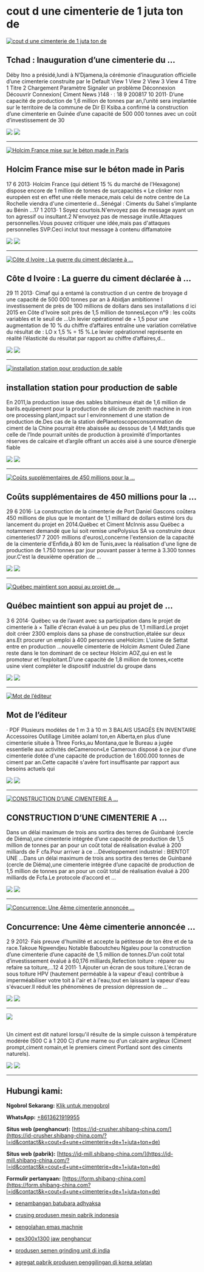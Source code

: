 # cout d une cimenterie de 1 juta ton de

<a href="https://swt.shibang-china.com/?l=id&img&k=cout+d+une+cimenterie+de+1+juta+ton+de" target="_blank">![cout d une cimenterie de 1 juta ton de](http://static.shibang-china.com/all-800x300/68.jpg)</a>

## Tchad : Inauguration d’une cimenterie du …
Déby Itno a présidé,lundi à N’Djamena,la cérémonie d’inauguration officielle d’une cimenterie construite par le Default View 1 View 2 View 3 View 4 Titre 1 Titre 2 Chargement Paramètre Signaler un problème Déconnexion Découvrir Connexion{ Ciment News }148 · : 18 9 200817 10 2011· D’une capacité de production de 1,6 million de tonnes par an,l’unité sera implantée sur le territoire de la commune de Dir El Ksiba.a confirmé la construction d’une cimenterie en Guinée d’une capacité de 500 000 tonnes avec un coût d’investissement de 30


<a href="https://whatsapp.shibangsoft.com/WhatsApp.php" target="_blank" title="WhatsApp">![](http://static.shibang-china.com/icon/whatsapp.png)</a> <a href="https://swt.shibang-china.com/?l=id&icon&k=cout+d+une+cimenterie+de+1+juta+ton+de" target="_blank">![](http://static.shibang-china.com/icon/chat-id.png)</a>

---

<a href="https://swt.shibang-china.com/?l=id&img&k=cout+d+une+cimenterie+de+1+juta+ton+de" target="_blank">![Holcim France mise sur le béton made in Paris](http://static.shibang-china.com/all-800x300/594.jpg)</a>

## Holcim France mise sur le béton made in Paris
17 6 2013· Holcim France (qui détient 15 % du marché de l'Hexagone) dispose encore de 1 million de tonnes de surcapacités « Le clinker non européen est en effet une réelle menace,mais celui de notre centre de La Rochelle viendra d'une cimenterie d…Sénégal : Ciments du Sahel s’implante au Bénin …17 1 2013· 1 Soyez courtois.N'envoyez pas de message ayant un ton agressif ou insultant.2 N'envoyez pas de message inutile.Attaques personnelles.Vous pouvez critiquer une idée,mais pas d'attaques personnelles SVP.Ceci inclut tout message à contenu diffamatoire


<a href="https://whatsapp.shibangsoft.com/WhatsApp.php" target="_blank" title="WhatsApp">![](http://static.shibang-china.com/icon/whatsapp.png)</a> <a href="https://swt.shibang-china.com/?l=id&icon&k=cout+d+une+cimenterie+de+1+juta+ton+de" target="_blank">![](http://static.shibang-china.com/icon/chat-id.png)</a>

---

<a href="https://swt.shibang-china.com/?l=id&img&k=cout+d+une+cimenterie+de+1+juta+ton+de" target="_blank">![Côte d Ivoire : La guerre du ciment déclarée à …](http://static.shibang-china.com/all-800x300/1500.jpg)</a>

## Côte d Ivoire : La guerre du ciment déclarée à …
29 11 2013· Cimaf qui a entamé la construction d un centre de broyage d une capacité de 500 000 tonnes par an à Abidjan ambitionne l investissement de près de 100 millions de dollars dans ses installations d ici 2015 en Côte d'Ivoire soit près de 1,5 million de tonnesLeçon n°9 : les coûts variables et le seuil de …Un levier opérationnel de + 1,5 pour une augmentation de 10 % du chiffre d’affaires entraîne une variation corrélative du résultat de : LO x 1,5 % = 15 %.Le levier opérationnel représente en réalité l’élasticité du résultat par rapport au chiffre d’affaires,d…


<a href="https://whatsapp.shibangsoft.com/WhatsApp.php" target="_blank" title="WhatsApp">![](http://static.shibang-china.com/icon/whatsapp.png)</a> <a href="https://swt.shibang-china.com/?l=id&icon&k=cout+d+une+cimenterie+de+1+juta+ton+de" target="_blank">![](http://static.shibang-china.com/icon/chat-id.png)</a>

---

<a href="https://swt.shibang-china.com/?l=id&img&k=cout+d+une+cimenterie+de+1+juta+ton+de" target="_blank">![installation station pour production de sable](http://static.shibang-china.com/all-800x300/1149.jpg)</a>

## installation station pour production de sable
En 2011,la production issue des sables bitumineux était de 1,6 million de barils.equipement pour la production de silicium de zenith machine in iron ore processing plant,impact sur l environnement d une station de production de.Des cas de la station dePlanetoscopeconsommation de ciment de la Chine pourrait être abaissée au dessous de 1,4 Mdt,tandis que celle de l’Inde pourrait unités de production à proximité d’importantes réserves de calcaire et d’argile offrant un accès aisé à une source d’énergie fiable


<a href="https://whatsapp.shibangsoft.com/WhatsApp.php" target="_blank" title="WhatsApp">![](http://static.shibang-china.com/icon/whatsapp.png)</a> <a href="https://swt.shibang-china.com/?l=id&icon&k=cout+d+une+cimenterie+de+1+juta+ton+de" target="_blank">![](http://static.shibang-china.com/icon/chat-id.png)</a>

---

<a href="https://swt.shibang-china.com/?l=id&img&k=cout+d+une+cimenterie+de+1+juta+ton+de" target="_blank">![Coûts supplémentaires de 450 millions pour la …](http://static.shibang-china.com/all-800x300/1342.jpg)</a>

## Coûts supplémentaires de 450 millions pour la …
29 6 2016· La construction de la cimenterie de Port Daniel Gascons coûtera 450 millions de plus que le montant de 1,1 milliard de dollars estimé lors du lancement du projet en 2014.Québec et Ciment McInnis assu Québec a notamment demandé que lui soit remise unePolysius SA va construire deux cimenteries17 7 2001· millions d'euros),concerne l'extension de la capacité de la cimenterie d'Enfida,à 80 km de Tunis,avec la réalisation d'une ligne de production de 1.750 tonnes par jour pouvant passer à terme à 3.300 tonnes jour.C'est la deuxième opération de …


<a href="https://whatsapp.shibangsoft.com/WhatsApp.php" target="_blank" title="WhatsApp">![](http://static.shibang-china.com/icon/whatsapp.png)</a> <a href="https://swt.shibang-china.com/?l=id&icon&k=cout+d+une+cimenterie+de+1+juta+ton+de" target="_blank">![](http://static.shibang-china.com/icon/chat-id.png)</a>

---

<a href="https://swt.shibang-china.com/?l=id&img&k=cout+d+une+cimenterie+de+1+juta+ton+de" target="_blank">![Québec maintient son appui au projet de …](http://static.shibang-china.com/all-800x300/258.jpg)</a>

## Québec maintient son appui au projet de …
3 6 2014· Québec va de l’avant avec sa participation dans le projet de cimenterie à × Taille d'écran évalué à un peu plus de 1,1 milliard.Le projet doit créer 2300 emplois dans sa phase de construction,étalée sur deux ans.Et procurer un emploi à 400 personnes uneHolcim: L’usine de Settat entre en production …nouvelle cimenterie de Holcim Asment Ouled Ziane reste dans le ton dominant de ce secteur Holcim AOZ,qui en est le promoteur et l’exploitant.D’une capacité de 1,8 million de tonnes,«cette usine vient compléter le dispositif industriel du groupe dans


<a href="https://whatsapp.shibangsoft.com/WhatsApp.php" target="_blank" title="WhatsApp">![](http://static.shibang-china.com/icon/whatsapp.png)</a> <a href="https://swt.shibang-china.com/?l=id&icon&k=cout+d+une+cimenterie+de+1+juta+ton+de" target="_blank">![](http://static.shibang-china.com/icon/chat-id.png)</a>

---

<a href="https://swt.shibang-china.com/?l=id&img&k=cout+d+une+cimenterie+de+1+juta+ton+de" target="_blank">![Mot de l’éditeur](http://static.shibang-china.com/all-800x300/1185.jpg)</a>

## Mot de l’éditeur
· PDF Plusieurs modèles de 1 m 3 à 10 m 3 BALAIS USAGÉS EN INVENTAIRE Accessoires Outillage Limitée aolaml ton,en Alberta,en plus d’une cimenterie située à Three Forks,au Montana,que le Bureau a jugée essentielle aux activités deCameroon«Le Cameroun disposé à ce jour d’une cimenterie dotée d'une capacité de production de 1.600.000 tonnes de ciment par an.Cette capacité s'avère fort insuffisante par rapport aux besoins actuels qui


<a href="https://whatsapp.shibangsoft.com/WhatsApp.php" target="_blank" title="WhatsApp">![](http://static.shibang-china.com/icon/whatsapp.png)</a> <a href="https://swt.shibang-china.com/?l=id&icon&k=cout+d+une+cimenterie+de+1+juta+ton+de" target="_blank">![](http://static.shibang-china.com/icon/chat-id.png)</a>

---

<a href="https://swt.shibang-china.com/?l=id&img&k=cout+d+une+cimenterie+de+1+juta+ton+de" target="_blank">![CONSTRUCTION D’UNE CIMENTERIE A …](http://static.shibang-china.com/all-800x300/1068.jpg)</a>

## CONSTRUCTION D’UNE CIMENTERIE A …
Dans un délai maximum de trois ans sortira des terres de Guinbané (cercle de Diéma),une cimenterie intégrée d’une capacité de production de 1,5 million de tonnes par an pour un coût total de réalisation évalué à 200 milliards de F cfa.Pour arriver à ce …Développement industriel : BIENTOT UNE …Dans un délai maximum de trois ans sortira des terres de Guinbané (cercle de Diéma),une cimenterie intégrée d’une capacité de production de 1,5 million de tonnes par an pour un coût total de réalisation évalué à 200 milliards de Fcfa.Le protocole d’accord et …


<a href="https://whatsapp.shibangsoft.com/WhatsApp.php" target="_blank" title="WhatsApp">![](http://static.shibang-china.com/icon/whatsapp.png)</a> <a href="https://swt.shibang-china.com/?l=id&icon&k=cout+d+une+cimenterie+de+1+juta+ton+de" target="_blank">![](http://static.shibang-china.com/icon/chat-id.png)</a>

---

<a href="https://swt.shibang-china.com/?l=id&img&k=cout+d+une+cimenterie+de+1+juta+ton+de" target="_blank">![Concurrence: Une 4ème cimenterie annoncée …](http://static.shibang-china.com/all-800x300/297.jpg)</a>

## Concurrence: Une 4ème cimenterie annoncée …
2 9 2012· Fais preuve d'humilité et accepte la pétitesse de ton être et de ta race.Takoue Ngwendjeu Notable Baboutcheu Ngaleu pour la construction d’une cimenterie d’une capacité de 1,5 million de tonnes.D’un coût total d’investissement évalué à 60,176 milliards,Refection toiture : réparer ou refaire sa toiture,…12 4 2011· 1.Ajouter un écran de sous toiture.L'écran de sous toiture HPV (hautement perméable à la vapeur d'eau) contribue à imperméabiliser votre toit à l'air et à l'eau,tout en laissant la vapeur d'eau s'évacuer.Il réduit les phénomènes de pression dépression de …


<a href="https://whatsapp.shibangsoft.com/WhatsApp.php" target="_blank" title="WhatsApp">![](http://static.shibang-china.com/icon/whatsapp.png)</a> <a href="https://swt.shibang-china.com/?l=id&icon&k=cout+d+une+cimenterie+de+1+juta+ton+de" target="_blank">![](http://static.shibang-china.com/icon/chat-id.png)</a>

---

<a href="https://swt.shibang-china.com/?l=id&img&k=cout+d+une+cimenterie+de+1+juta+ton+de" target="_blank">![](http://static.shibang-china.com/all-800x300/101.jpg)</a>

## 
Un ciment est dit naturel lorsqu'il résulte de la simple cuisson à température modérée (500 C à 1 200 C) d’une marne ou d'un calcaire argileux (Ciment prompt,ciment romain,et le premiers ciment Portland sont des ciments naturels).

<a href="https://whatsapp.shibangsoft.com/WhatsApp.php" target="_blank" title="WhatsApp">![](http://static.shibang-china.com/icon/whatsapp.png)</a> <a href="https://swt.shibang-china.com/?l=id&icon&k=cout+d+une+cimenterie+de+1+juta+ton+de" target="_blank">![](http://static.shibang-china.com/icon/chat-id.png)</a>

---
## Hubungi kami:

**Ngobrol Sekarang:** [Klik untuk mengobrol](https://swt.shibang-china.com?l=id&contact&k=cout+d+une+cimenterie+de+1+juta+ton+de)

**WhatsApp:**  [+8613621919955](https://whatsapp.shibangsoft.com/WhatsApp.php)

**Situs web (penghancur):** [https://id-crusher.shibang-china.com/](https://id-crusher.shibang-china.com/?l=id&contact&k=cout+d+une+cimenterie+de+1+juta+ton+de)

**Situs web (pabrik):** [https://id-mill.shibang-china.com/](https://id-mill.shibang-china.com/?l=id&contact&k=cout+d+une+cimenterie+de+1+juta+ton+de)

**Formulir pertanyaan:** [https://form.shibang-china.com](https://form.shibang-china.com?l=id&contact&k=cout+d+une+cimenterie+de+1+juta+ton+de)

* [penambangan batubara adhyaksa](../18/penambangan%20batubara%20adhyaksa.md)

* [crusing produsen mesin pabrik indonesia](../28/crusing%20produsen%20mesin%20pabrik%20indonesia.md)

* [pengolahan emas machnie](../27/pengolahan%20emas%20machnie.md)

* [pex300x1300 jaw penghancur](../26/pex300x1300%20jaw%20penghancur.md)

* [produsen semen grinding unit di india](../27/produsen%20semen%20grinding%20unit%20di%20india.md)

* [agregat pabrik produsen penggilingan di korea selatan](../24/agregat%20pabrik%20produsen%20penggilingan%20di%20korea%20selatan.md)